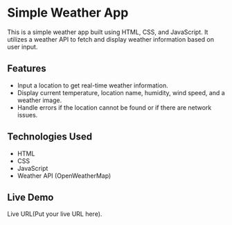 # Simple Weather App

This is a simple weather app built using HTML, CSS, and JavaScript. It utilizes a weather API to fetch and display weather information based on user input.

## Features

- Input a location to get real-time weather information.
- Display current temperature, location name, humidity, wind speed, and a weather image.
- Handle errors if the location cannot be found or if there are network issues.

## Technologies Used

- HTML
- CSS
- JavaScript
- Weather API (OpenWeatherMap)


## Live Demo

Live URL(Put your live URL here).

